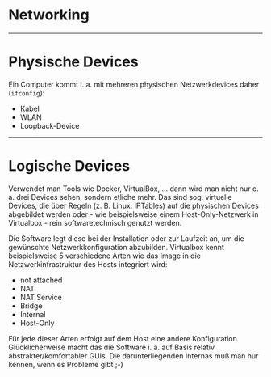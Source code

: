 # Networking

----

# Physische Devices
Ein Computer kommt i. a. mit mehreren physischen Netzwerkdevices daher (`ifconfig`):

* Kabel
* WLAN
* Loopback-Device

----

# Logische Devices
Verwendet man Tools wie Docker, VirtualBox, ... dann wird man nicht nur o. a. drei Devices sehen, sondern etliche mehr. Das sind sog. virtuelle Devices, die über Regeln (z. B. Linux: IPTables) auf die physischen Devices abgebildet werden oder - wie beispielsweise einem Host-Only-Netzwerk in Virtualbox - rein softwaretechnisch genutzt werden.

Die Software legt diese bei der Installation oder zur Laufzeit an, um die gewünschte  Netzwerkkonfiguration abzubilden. Virtualbox kennt beispielsweise 5 verschiedene Arten wie das Image in die Netzwerkinfrastruktur des Hosts integriert wird:

* not attached
* NAT
* NAT Service
* Bridge
* Internal
* Host-Only

Für jede dieser Arten erfolgt auf dem Host eine andere Konfiguration. Glücklicherweise macht das die Software i. a. auf Basis relativ abstrakter/komfortabler GUIs. Die darunterliegenden Internas muß man nur kennen, wenn es Probleme gibt ;-)

